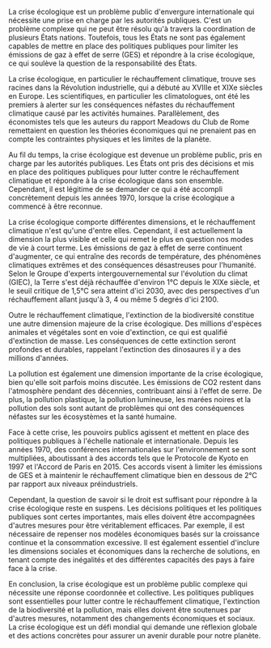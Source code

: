 La crise écologique est un problème public d'envergure internationale qui nécessite une prise en charge par les autorités publiques. C'est un problème complexe qui ne peut être résolu qu'à travers la coordination de plusieurs États nations. Toutefois, tous les États ne sont pas également capables de mettre en place des politiques publiques pour limiter les émissions de gaz à effet de serre (GES) et répondre à la crise écologique, ce qui soulève la question de la responsabilité des États.

La crise écologique, en particulier le réchauffement climatique, trouve ses racines dans la Révolution industrielle, qui a débuté au XVIIIe et XIXe siècles en Europe. Les scientifiques, en particulier les climatologues, ont été les premiers à alerter sur les conséquences néfastes du réchauffement climatique causé par les activités humaines. 
	Parallèlement, des économistes tels que les auteurs du rapport Meadows du Club de Rome remettaient en question les théories économiques qui ne prenaient pas en compte les contraintes physiques et les limites de la planète.

Au fil du temps, la crise écologique est devenue un problème public, pris en charge par les autorités publiques. Les États ont pris des décisions et mis en place des politiques publiques pour lutter contre le réchauffement climatique et répondre à la crise écologique dans son ensemble. Cependant, il est légitime de se demander ce qui a été accompli concrètement depuis les années 1970, lorsque la crise écologique a commencé à être reconnue.

La crise écologique comporte différentes dimensions, et le réchauffement climatique n'est qu'une d'entre elles. Cependant, il est actuellement la dimension la plus visible et celle qui remet le plus en question nos modes de vie à court terme. Les émissions de gaz à effet de serre continuent d'augmenter, ce qui entraîne des records de température, des phénomènes climatiques extrêmes et des conséquences désastreuses pour l'humanité. Selon le Groupe d'experts intergouvernemental sur l'évolution du climat (GIEC), la Terre s'est déjà réchauffée d'environ 1°C depuis le XIXe siècle, et le seuil critique de 1,5°C sera atteint d'ici 2030, avec des perspectives d'un réchauffement allant jusqu'à 3, 4 ou même 5 degrés d'ici 2100.

Outre le réchauffement climatique, l'extinction de la biodiversité constitue une autre dimension majeure de la crise écologique. Des millions d'espèces animales et végétales sont en voie d'extinction, ce qui est qualifié d'extinction de masse. Les conséquences de cette extinction seront profondes et durables, rappelant l'extinction des dinosaures il y a des millions d'années.

La pollution est également une dimension importante de la crise écologique, bien qu'elle soit parfois moins discutée. Les émissions de CO2 restent dans l'atmosphère pendant des décennies, contribuant ainsi à l'effet de serre. De plus, la pollution plastique, la pollution lumineuse, les marées noires et la pollution des sols sont autant de problèmes qui ont des conséquences néfastes sur les écosystèmes et la santé humaine.

Face à cette crise, les pouvoirs publics agissent et mettent en place des politiques publiques à l'échelle nationale et internationale. Depuis les années 1970, des conférences internationales sur l'environnement se sont multipliées, aboutissant à des accords tels que le Protocole de Kyoto en 1997 et l'Accord de Paris en 2015. Ces accords visent à limiter les émissions de GES et à maintenir le réchauffement climatique bien en dessous de 2°C par rapport aux niveaux préindustriels.

Cependant, la question de savoir si le droit est suffisant pour répondre à la crise écologique reste en suspens. Les décisions politiques et les politiques publiques sont certes importantes, mais elles doivent être accompagnées d'autres mesures pour être véritablement efficaces. Par exemple, il est nécessaire de repenser nos modèles économiques basés sur la croissance continue et la consommation excessive. Il est également essentiel d'inclure les dimensions sociales et économiques dans la recherche de solutions, en tenant compte des inégalités et des différentes capacités des pays à faire face à la crise.

En conclusion, la crise écologique est un problème public complexe qui nécessite une réponse coordonnée et collective. Les politiques publiques sont essentielles pour lutter contre le réchauffement climatique, l'extinction de la biodiversité et la pollution, mais elles doivent être soutenues par d'autres mesures, notamment des changements économiques et sociaux. La crise écologique est un défi mondial qui demande une réflexion globale et des actions concrètes pour assurer un avenir durable pour notre planète.